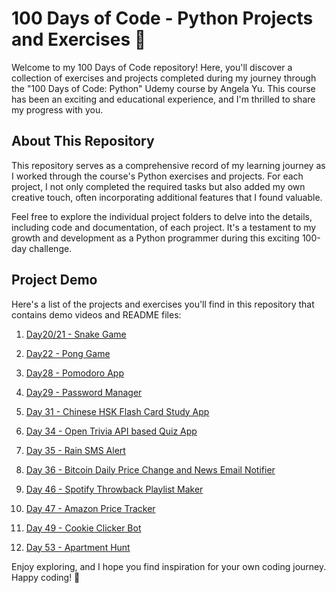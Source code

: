 # 100 Days of Code - Python Projects and Exercises 🚀

Welcome to my 100 Days of Code repository! Here, you'll discover a collection of exercises and projects completed during my journey through the "100 Days of Code: Python" Udemy course by Angela Yu. This course has been an exciting and educational experience, and I'm thrilled to share my progress with you.

## About This Repository

This repository serves as a comprehensive record of my learning journey as I worked through the course's Python exercises and projects. For each project, I not only completed the required tasks but also added my own creative touch, often incorporating additional features that I found valuable.

Feel free to explore the individual project folders to delve into the details, including code and documentation, of each project. It's a testament to my growth and development as a Python programmer during this exciting 100-day challenge.

## Project Demo

Here's a list of the projects and exercises you'll find in this repository that contains demo videos and README files:

1. [Day20/21 - Snake Game](https://github.com/JessieChiu1/Angela_Yu_Python/tree/main/Day20_21_SnakeGame)

2. [Day22 - Pong Game](https://github.com/JessieChiu1/Angela_Yu_Python/tree/main/Day22_Pong)

3. [Day28 - Pomodoro App](https://github.com/JessieChiu1/Angela_Yu_Python/tree/main/Day28_PomodoroApp)

4. [Day29 - Password Manager](https://github.com/JessieChiu1/Angela_Yu_Python/tree/main/Day29_PasswordManager)

5. [Day 31 - Chinese HSK Flash Card Study App](https://github.com/JessieChiu1/Angela_Yu_Python/tree/main/Day31_FlashCardApp)

6. [Day 34 - Open Trivia API based Quiz App](https://github.com/JessieChiu1/Angela_Yu_Python/tree/main/Day34_GUIQuizApp)

7. [Day 35 - Rain SMS Alert](https://github.com/JessieChiu1/Angela_Yu_Python/tree/main/Day35_RainAlertSMS)

8. [Day 36 - Bitcoin Daily Price Change and News Email Notifier](https://github.com/JessieChiu1/Angela_Yu_Python/tree/main/Day36_StockTradingNewsAlert)

9. [Day 46 - Spotify Throwback Playlist Maker](https://github.com/JessieChiu1/Angela_Yu_Python/tree/main/Day46_SpotifyThrowbackPlaylist)

10. [Day 47 - Amazon Price Tracker](https://github.com/JessieChiu1/Angela_Yu_Python/tree/main/Day47_AmazonPriceTracker)

11. [Day 49 - Cookie Clicker Bot](https://github.com/JessieChiu1/Angela_Yu_Python/tree/main/Day48_CookieClickerBot)

12. [Day 53 - Apartment Hunt](https://github.com/JessieChiu1/Angela_Yu_Python/tree/main/Day53_ApartmentHunt)

Enjoy exploring, and I hope you find inspiration for your own coding journey. Happy coding! 🎉


